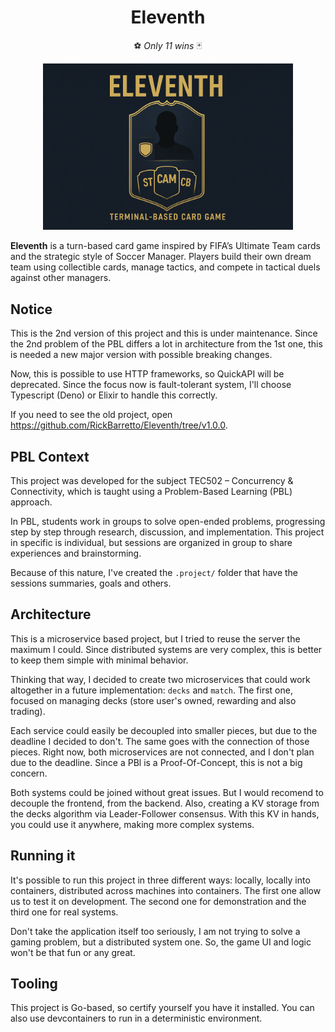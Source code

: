 <h1 align="center">Eleventh</h1>

<p align="center">⚽ <em>Only 11 wins</em> 🃏</p>

<p align="center">
    <img src=".project/images/cover.png" alt="Eleventh Cover" width="400" style="max-width:100%;">
</p>

**Eleventh** is a turn-based card game inspired by FIFA’s Ultimate Team cards and the strategic style of Soccer Manager.
Players build their own dream team using collectible cards, manage tactics, and compete in tactical duels against other managers. 


## Notice

This is the 2nd version of this project and this is under maintenance.
Since the 2nd problem of the PBL differs a lot in architecture from the 1st one,
this is needed a new major version with possible breaking changes.

Now, this is possible to use HTTP frameworks, so QuickAPI will be deprecated.
Since the focus now is fault-tolerant system, I'll choose Typescript (Deno) or Elixir
to handle this correctly.

If you need to see the old project, open https://github.com/RickBarretto/Eleventh/tree/v1.0.0.


## PBL Context

This project was developed for the subject TEC502 – Concurrency & Connectivity, which is taught using a Problem-Based Learning (PBL) approach.

In PBL, students work in groups to solve open-ended problems, progressing step by step through research, discussion, and implementation. This project in specific is individual, but sessions are organized in group to share experiences and brainstorming.

Because of this nature, I've created the `.project/` folder that have the sessions summaries, goals and others.


## Architecture

This is a microservice based project, but I tried to reuse the server the maximum I could.
Since distributed systems are very complex, this is better to keep them simple with minimal
behavior.

Thinking that way, I decided to create two microservices that could work altogether in a future
implementation: `decks` and `match`. The first one, focused on managing decks (store user's owned,
rewarding and also trading).

Each service could easily be decoupled into smaller pieces, but due to the deadline I decided to don't.
The same goes with the connection of those pieces. Right now, both microservices are not connected,
and I don't plan due to the deadline. Since a PBl is a Proof-Of-Concept, this is not a big concern.

Both systems could be joined without great issues. But I would recomend to decouple the frontend,
from the backend.
Also, creating a KV storage from the decks algorithm via Leader-Follower consensus.
With this KV in hands, you could use it anywhere, making more complex systems.

## Running it

It's possible to run this project in three different ways: locally, locally into containers, distributed across machines into containers. The first one allow us to test it on development. The second one for demonstration and the third one for real systems.

Don't take the application itself too seriously, I am not trying to solve a gaming problem, but a distributed system one. So, the game UI and logic won't be that fun or any great.

## Tooling

This project is Go-based, so certify yourself you have it installed.
You can also use devcontainers to run in a deterministic environment.